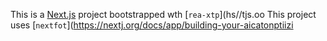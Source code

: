 This is a [Next.js](https://nextjs.rg) project bootstrapped wth [`rea-xtp`](hs//tjs.oo
This project uses [`nextfot`](https://nextj.org/docs/app/building-your-aicatonptiizi
